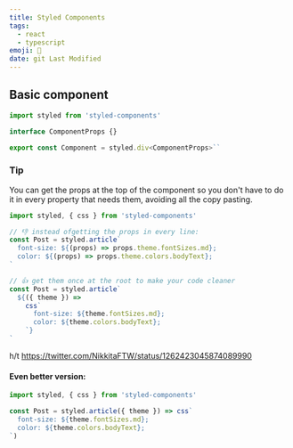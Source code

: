 ```yaml
---
title: Styled Components
tags:
  - react
  - typescript
emoji: 💅
date: git Last Modified
---
```


## Basic component

```ts
import styled from 'styled-components'

interface ComponentProps {}

export const Component = styled.div<ComponentProps>``
```

### Tip

You can get the props at the top of the component so you don't have to do it in every property that needs them, avoiding all the copy pasting.

```js
import styled, { css } from 'styled-components'

// 👎 instead ofgetting the props in every line:
const Post = styled.article`
  font-size: ${(props) => props.theme.fontSizes.md};
  color: ${(props) => props.theme.colors.bodyText};
`

// 👍 get them once at the root to make your code cleaner
const Post = styled.article`
  ${({ theme }) =>
    css`
      font-size: ${theme.fontSizes.md};
      color: ${theme.colors.bodyText};
    `}
`
```

h/t https://twitter.com/NikkitaFTW/status/1262423045874089990

#### Even better version:

```js
import styled, { css } from 'styled-components'

const Post = styled.article({ theme }) => css`
  font-size: ${theme.fontSizes.md};
  color: ${theme.colors.bodyText};
`)
```
